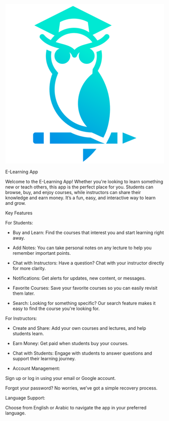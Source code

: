 <p align="center">
  <img src="assets/images/mainLogo.png" alt="App Logo">
</p>

E-Learning App

Welcome to the E-Learning App! Whether you're looking to learn something new or teach others, this app is the perfect place for you. Students can browse, buy, and enjoy courses, while instructors can share their knowledge and earn money. It’s a fun, easy, and interactive way to learn and grow.

Key Features

For Students:

- Buy and Learn: Find the courses that interest you and start learning right away.

- Add Notes: You can take personal notes on any lecture to help you remember important points.

- Chat with Instructors: Have a question? Chat with your instructor directly for more clarity.

- Notifications: Get alerts for updates, new content, or messages.

- Favorite Courses: Save your favorite courses so you can easily revisit them later.

- Search: Looking for something specific? Our search feature makes it easy to find the course you're looking for.

For Instructors:

- Create and Share: Add your own courses and lectures, and help students learn.

- Earn Money: Get paid when students buy your courses.

- Chat with Students: Engage with students to answer questions and support their learning journey.

- Account Management:

Sign up or log in using your email or Google account.

Forgot your password? No worries, we’ve got a simple recovery process.

Language Support:

Choose from English or Arabic to navigate the app in your preferred language.
